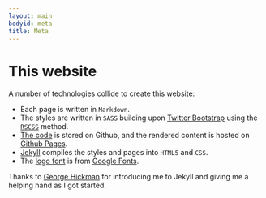 ```yaml
---
layout: main
bodyid: meta
title: Meta
---
```


# This website
A number of technologies collide to create this website:

- Each page is written in `Markdown`.
- The styles are written in `SASS` building upon [Twitter Bootstrap](http://getbootstrap.com/) using the [`RSCSS`](https://github.com/rstacruz/rscss#readme) method.
- [The code](http://github.com/meshy/meshy.github.com/) is stored on Github, and the rendered content is hosted on [Github Pages](http://pages.github.com).
- [Jekyll](http://jekyllrb.com/) compiles the styles and pages into `HTML5` and `CSS`.
- The [logo font](http://www.google.com/fonts/specimen/Aladin) is from [Google Fonts](http://www.google.com/webfonts).

Thanks to [George Hickman](http://ghickman.co.uk/) for introducing me to
Jekyll and giving me a helping hand as I got started.
